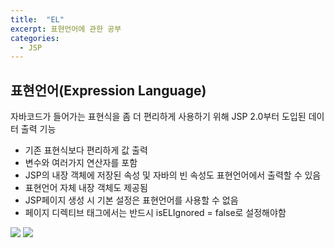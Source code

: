 ```yaml
---
title:  "EL"
excerpt: 표현언어에 관한 공부
categories:
  - JSP
---
```


## 표현언어(Expression Language)  
자바코드가 들어가는 표현식을 좀 더 편리하게 사용하기 위해 JSP 2.0부터 도입된 데이터 출력 기능
+ 기존 표현식보다 편리하게 값 출력 
+ 변수와 여러가지 연산자를 포함 
+ JSP의 내장 객체에 저장된 속성 및 자바의 빈 속성도 표현언어에서 출력할 수 있음 
+ 표현언어 자체 내장 객체도 제공됨 
+ JSP페이지 생성 시 기본 설정은 표현언어를 사용할 수 없음 
+ 페이지 디렉티브 태그에서는 반드시 isELIgnored = false로 설정해야함 

<img src="https://cys779988.github.io/assets/img/jsp-24.png">
<img src="https://cys779988.github.io/assets/img/jsp-25.png">
